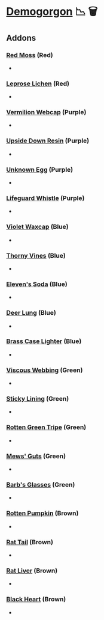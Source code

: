 # [Demogorgon](<https://deadbydaylight.wiki.gg/wiki/The_Demogorgon>) 📉 🗑️

## Addons

### [Red Moss](<https://deadbydaylight.wiki.gg/wiki/Red_Moss>) (Red)

-


### [Leprose Lichen](<https://deadbydaylight.wiki.gg/wiki/Leprose_Lichen>) (Red)

-


### [Vermilion Webcap](<https://deadbydaylight.wiki.gg/wiki/Vermilion_Webcap>) (Purple)

-


### [Upside Down Resin](<https://deadbydaylight.wiki.gg/wiki/Upside_Down_Resin>) (Purple)

-


### [Unknown Egg](<https://deadbydaylight.wiki.gg/wiki/Unknown_Egg>) (Purple)

-


### [Lifeguard Whistle](<https://deadbydaylight.wiki.gg/wiki/Lifeguard_Whistle>) (Purple)

-


### [Violet Waxcap](<https://deadbydaylight.wiki.gg/wiki/Violet_Waxcap>) (Blue)

-


### [Thorny Vines](<https://deadbydaylight.wiki.gg/wiki/Thorny_Vines>) (Blue)

-


### [Eleven's Soda](<https://deadbydaylight.wiki.gg/wiki/Eleven%27s_Soda>) (Blue)

-


### [Deer Lung](<https://deadbydaylight.wiki.gg/wiki/Deer_Lung>) (Blue)

-


### [Brass Case Lighter](<https://deadbydaylight.wiki.gg/wiki/Brass_Case_Lighter>) (Blue)

-


### [Viscous Webbing](<https://deadbydaylight.wiki.gg/wiki/Viscous_Webbing>) (Green)

-


### [Sticky Lining](<https://deadbydaylight.wiki.gg/wiki/Sticky_Lining>) (Green)

-


### [Rotten Green Tripe](<https://deadbydaylight.wiki.gg/wiki/Rotten_Green_Tripe>) (Green)

-


### [Mews' Guts](<https://deadbydaylight.wiki.gg/wiki/Mews%27_Guts>) (Green)

-


### [Barb's Glasses](<https://deadbydaylight.wiki.gg/wiki/Barb%27s_Glasses>) (Green)

-


### [Rotten Pumpkin](<https://deadbydaylight.wiki.gg/wiki/Rotten_Pumpkin>) (Brown)

-


### [Rat Tail](<https://deadbydaylight.wiki.gg/wiki/Rat_Tail>) (Brown)

-


### [Rat Liver](<https://deadbydaylight.wiki.gg/wiki/Rat_Liver>) (Brown)

-


### [Black Heart](<https://deadbydaylight.wiki.gg/wiki/Black_Heart>) (Brown)

-
